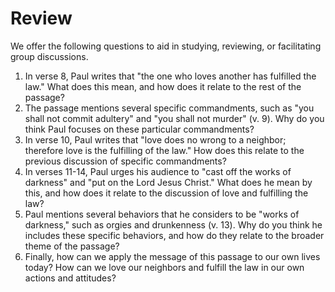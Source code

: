 # Review

We offer the following questions to aid in studying, reviewing, or facilitating group discussions.

1. In verse 8, Paul writes that "the one who loves another has fulfilled the law." What does this mean, and how does it relate to the rest of the passage?
2. The passage mentions several specific commandments, such as "you shall not commit adultery" and "you shall not murder" (v. 9). Why do you think Paul focuses on these particular commandments?
3. In verse 10, Paul writes that "love does no wrong to a neighbor; therefore love is the fulfilling of the law." How does this relate to the previous discussion of specific commandments?
4. In verses 11-14, Paul urges his audience to "cast off the works of darkness" and "put on the Lord Jesus Christ." What does he mean by this, and how does it relate to the discussion of love and fulfilling the law?
5. Paul mentions several behaviors that he considers to be "works of darkness," such as orgies and drunkenness (v. 13). Why do you think he includes these specific behaviors, and how do they relate to the broader theme of the passage?
6. Finally, how can we apply the message of this passage to our own lives today? How can we love our neighbors and fulfill the law in our own actions and attitudes?

